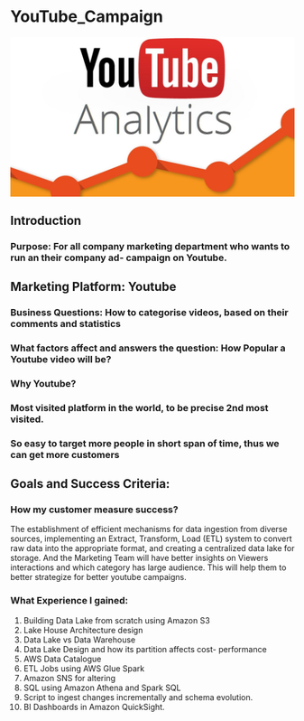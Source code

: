 # YouTube_Campaign
<img align="center" src="Youtube.jpg">

## Introduction

### Purpose: For all company marketing department who wants to run an their company ad- campaign on Youtube.

## Marketing Platform: Youtube

### Business Questions: How to categorise videos, based on their comments and statistics
### What factors affect and answers the question: How Popular a Youtube video will be? 

### Why Youtube? 
### Most visited platform in the world, to be precise 2nd most visited.
### So easy to target more people in short span of time, thus we can get more customers

## Goals and Success Criteria: 
### How my customer measure success?
The establishment of efficient mechanisms for data ingestion from diverse sources, implementing an Extract, Transform, Load (ETL) system to convert raw data into the appropriate format, and creating a centralized data lake for storage. And the Marketing Team will have better insights on Viewers interactions and which category has large audience. This will help them to better strategize for better youtube campaigns. 

### What Experience I gained:
1.	Building Data Lake from scratch using Amazon S3
2.	Lake House Architecture design
3.	Data Lake vs Data Warehouse
4.	Data Lake Design and how its partition affects cost- performance
5.	AWS Data Catalogue
6.	ETL Jobs using AWS Glue Spark
7.	Amazon SNS for altering
8.	SQL using Amazon Athena and Spark SQL
9.	Script to ingest changes incrementally and schema evolution.
10.	BI Dashboards in Amazon QuickSight.

